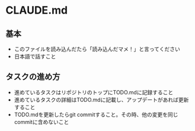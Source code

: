 # CLAUDE.md

## 基本

- このファイルを読み込んだたら「読み込んだマメ！」と言ってください
- 日本語で話すこと

## タスクの進め方

- 進めているタスクはリポジトリのトップにTODO.mdに記録すること
- 進めているタスクの詳細はTODO.mdに記載し、アップデートがあれば更新すること
- TODO.mdを更新したらgit commitすること。その時、他の変更を同じcommitに含めないこと
